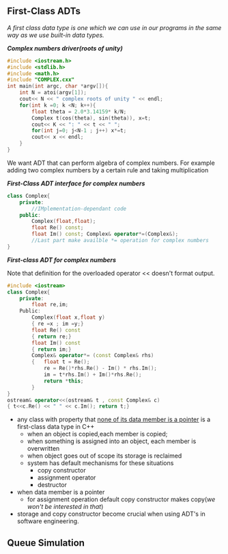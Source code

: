 ## First-Class ADTs

*A first class data type is one which we can use in our programs in the same way as we use built-in data types.*

***Complex numbers driver(roots of unity)***

````c++
#include <iostream.h>
#include <stdlib.h>
#include <math.h>
#include "COMPLEX.cxx"
int main(int argc, char *argv[]){
    int N = atoi(argv[1]);
    cout<< N << " complex roots of unity " << endl;
    for(int k =0; k <N; k++){
        float theta = 2.0*3.14159* k/N;
        Complex t(cos(theta), sin(theta)), x=t;
        cout<< K << ": " << t << " ";
        for(int j=0; j<N-1 ; j++) x*=t;
        cout<< x << endl;
    }
}
````

We want ADT that can perform algebra of complex numbers. For example adding two complex numbers by a certain rule and taking multiplication

***First-Class ADT interface for complex numbers***

```c++
class Complex{
    private:
    	//IMplementation-dependant code
    public:
    	Complex(float,float);
    	float Re() const;
    	float Im() const; Complex& operator*=(Complex&);
    	//Last part make availble *= operation for complex numbers
}
```

***First-class ADT for complex numbers***

Note that definition for the overloaded operator << doesn't format output.

````c++
#include <iostream>
class Complex{
    private:
    	float re,im;
    Public:
    	Complex(float x,float y)
        { re =x ; im =y;}
    	float Re() const
        { return re;}
    	float Im() const
        { return im;}
    	Complex& operator*= (const Complex& rhs)
        { 	float t = Re();
        	re = Re()*rhs.Re() - Im() * rhs.Im();
         	im = t*rhs.Im() + Im()*rhs.Re();
         	return *this;
        }
}
ostream& operator<<(ostream& t , const Complex& c)
{ t<<c.Re() << " " << c.Im(); return t;}
````

- any class with property that <u>none of its data member is a pointer</u> is a first-class data type in C++
  - when an object is copied,each member is copied;
  - when something is assigned into an object, each member is overwritten
  - when object goes out of scope its storage is reclaimed
  - system has default mechanisms for these situations
    - copy constructor
    - assignment operator
    - destructor
- when data member is a pointer
  - for assignment operation default copy constructor makes copy(*we won't be interested in that*)
- storage and copy constructor become crucial when using ADT's in software engineering.

## Queue Simulation